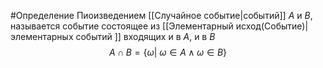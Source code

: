 #Определение 
Пиоизведением [[Случайное событие|событий]] $A$ и $B$, называется событие состоящее из [[Элементарный исход(Событие)|элементарных событий ]] входящих и в $A$, и в $B$ 
$$A\cap B = \{\omega|\ \omega\in A\wedge\omega\in B\}$$